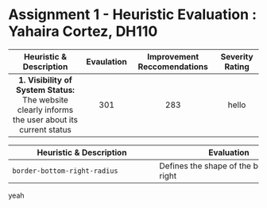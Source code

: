 # Assignment 1 - Heuristic Evaluation : Yahaira Cortez, DH110
| Heuristic & Description  | Evaulation | Improvement Reccomendations | Severity Rating |
| :------------: | :-------------------: | :----------: |:----------: |
| **1. Visibility of System Status:** <br /> The website clearly informs the user about its current status | 301 | 283 | hello |

| <div style="width:280px"> **Heuristic & Description** </div> | <div style="width:280px"> **Evaluation** </div>| <div style="width:280px"> **Improvement Reccomendations** </div>|<div style="width:280px"> **Improvement Reccomendations** </div>|
| --------------------------------------- | ------------------------------------- |------------------------------------- |------------------------------------- |
| `border-bottom-right-radius`            | Defines the shape of the bottom-right |hey | hi |
yeah

